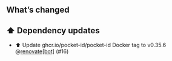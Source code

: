 ## What’s changed

## ⬆️ Dependency updates

- ⬆️ Update ghcr.io/pocket-id/pocket-id Docker tag to v0.35.6 @[renovate[bot]](https://github.com/apps/renovate) (#16)

